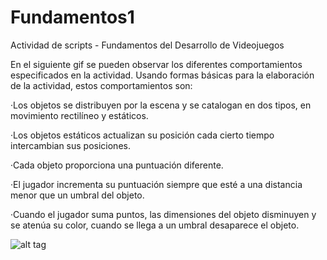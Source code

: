 # Fundamentos1
Actividad de scripts - Fundamentos del Desarrollo de Videojuegos

En el siguiente gif se pueden observar los diferentes comportamientos especificados en la actividad. Usando formas básicas para la elaboración de la actividad, estos comportamientos son:

·Los objetos se distribuyen por la escena y se catalogan en dos tipos, en movimiento rectilíneo y estáticos.

·Los objetos estáticos actualizan su posición cada cierto tiempo intercambian sus posiciones.

·Cada objeto proporciona una puntuación diferente.

·El jugador incrementa su puntuación siempre que esté a una distancia menor que un umbral del objeto.

·Cuando el jugador suma puntos, las dimensiones del objeto disminuyen y se atenúa su color, cuando se llega a un umbral desaparece el objeto.

![alt tag](ScriptGifs/gif1.gif)